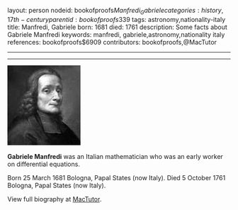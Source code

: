 layout: person
nodeid: bookofproofs$Manfredi_Gabriele
categories: history,17th-century
parentid: bookofproofs$339
tags: astronomy,nationality-italy
title: Manfredi, Gabriele
born: 1681
died: 1761
description: Some facts about Gabriele Manfredi
keywords: manfredi, gabriele,astronomy,nationality italy
references: bookofproofs$6909
contributors: bookofproofs,@MacTutor

---


---

![Manfredi_Gabriele.jpg](https://github.com/bookofproofs/bookofproofs.github.io/blob/main/_sources/_assets/images/portraits/Manfredi_Gabriele.jpg?raw=true)

**Gabriele Manfredi** was an Italian mathematician who was an early worker on differential equations.

Born 25 March 1681 Bologna, Papal States (now Italy). Died 5 October 1761 Bologna, Papal States (now Italy).


View full biography at [MacTutor](https://mathshistory.st-andrews.ac.uk/Biographies/Manfredi_Gabriele/).